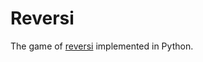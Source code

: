 Reversi
=======

The game of [reversi](https://en.wikipedia.org/wiki/Reversi) implemented in Python.
